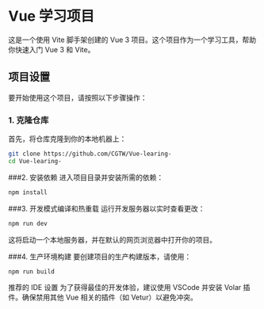 # Vue 学习项目

这是一个使用 Vite 脚手架创建的 Vue 3 项目。这个项目作为一个学习工具，帮助你快速入门 Vue 3 和 Vite。

## 项目设置

要开始使用这个项目，请按照以下步骤操作：

### 1. 克隆仓库

首先，将仓库克隆到你的本地机器上：

```sh
git clone https://github.com/CGTW/Vue-learing-
cd Vue-learing-
```
###2. 安装依赖
进入项目目录并安装所需的依赖：

```sh
npm install
```
###3. 开发模式编译和热重载
运行开发服务器以实时查看更改：

```sh
npm run dev
```
这将启动一个本地服务器，并在默认的网页浏览器中打开你的项目。

###4. 生产环境构建
要创建项目的生产构建版本，请使用：

```sh
npm run build
```

推荐的 IDE 设置
为了获得最佳的开发体验，建议使用 VSCode 并安装 Volar 插件。确保禁用其他 Vue 相关的插件（如 Vetur）以避免冲突。
